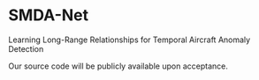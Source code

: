 # SMDA-Net
Learning Long-Range Relationships for Temporal Aircraft Anomaly Detection

Our source code will be publicly available upon acceptance.
